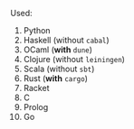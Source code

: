 Used:
  1. Python
  2. Haskell (without `cabal`)
  3. OCaml (**with** `dune`)
  4. Clojure (without `leiningen`)
  5. Scala (without `sbt`)
  6. Rust (**with** `cargo`)
  7. Racket
  8. C
  9. Prolog
  10. Go
